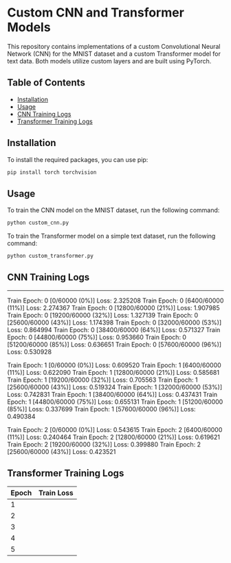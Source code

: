 # Custom CNN and Transformer Models

This repository contains implementations of a custom Convolutional Neural Network (CNN) for the MNIST dataset and a custom Transformer model for text data. Both models utilize custom layers and are built using PyTorch.

## Table of Contents

- [Installation](#installation)
- [Usage](#usage)
- [CNN Training Logs](#cnn-training-logs)
- [Transformer Training Logs](#transformer-training-logs)

## Installation

To install the required packages, you can use pip:

```bash
pip install torch torchvision
```

## Usage

To train the CNN model on the MNIST dataset, run the following command:

```bash
python custom_cnn.py
```

To train the Transformer model on a simple text dataset, run the following command:

```bash
python custom_transformer.py
```


## CNN Training Logs
------------------------------------------------------------
Train Epoch: 0 [0/60000 (0%)]   Loss: 2.325208
Train Epoch: 0 [6400/60000 (11%)]       Loss: 2.274367
Train Epoch: 0 [12800/60000 (21%)]      Loss: 1.907985
Train Epoch: 0 [19200/60000 (32%)]      Loss: 1.327139
Train Epoch: 0 [25600/60000 (43%)]      Loss: 1.174398
Train Epoch: 0 [32000/60000 (53%)]      Loss: 0.864994
Train Epoch: 0 [38400/60000 (64%)]      Loss: 0.571327
Train Epoch: 0 [44800/60000 (75%)]      Loss: 0.953660
Train Epoch: 0 [51200/60000 (85%)]      Loss: 0.636651
Train Epoch: 0 [57600/60000 (96%)]      Loss: 0.530928

Train Epoch: 1 [0/60000 (0%)]   Loss: 0.609520
Train Epoch: 1 [6400/60000 (11%)]       Loss: 0.622090
Train Epoch: 1 [12800/60000 (21%)]      Loss: 0.585681
Train Epoch: 1 [19200/60000 (32%)]      Loss: 0.705563
Train Epoch: 1 [25600/60000 (43%)]      Loss: 0.519324
Train Epoch: 1 [32000/60000 (53%)]      Loss: 0.742831
Train Epoch: 1 [38400/60000 (64%)]      Loss: 0.437431
Train Epoch: 1 [44800/60000 (75%)]      Loss: 0.655131
Train Epoch: 1 [51200/60000 (85%)]      Loss: 0.337699
Train Epoch: 1 [57600/60000 (96%)]      Loss: 0.490384

Train Epoch: 2 [0/60000 (0%)]   Loss: 0.543615
Train Epoch: 2 [6400/60000 (11%)]       Loss: 0.240464
Train Epoch: 2 [12800/60000 (21%)]      Loss: 0.619621
Train Epoch: 2 [19200/60000 (32%)]      Loss: 0.399880
Train Epoch: 2 [25600/60000 (43%)]      Loss: 0.423521

## Transformer Training Logs

| Epoch | Train Loss |
|-------|------------|
| 1     |            |
| 2     |            |
| 3     |            |
| 4     |            |
| 5     |            |
